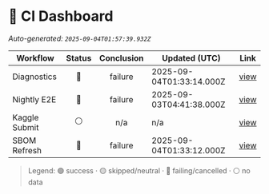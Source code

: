 # 🚦 CI Dashboard

_Auto-generated: `2025-09-04T01:57:39.932Z`_

| Workflow | Status | Conclusion | Updated (UTC) | Link |
|---|:---:|:---:|---|---|
| Diagnostics | 🔴 | failure | 2025-09-04T01:33:14.000Z | [view](https://github.com/bartytime4life/ArielSensorArray/actions/runs/17450642344) |
| Nightly E2E | 🔴 | failure | 2025-09-03T04:41:38.000Z | [view](https://github.com/bartytime4life/ArielSensorArray/actions/runs/17423229051) |
| Kaggle Submit | ⚪ | n/a | n/a | [view]( ) |
| SBOM Refresh | 🔴 | failure | 2025-09-04T01:33:12.000Z | [view](https://github.com/bartytime4life/ArielSensorArray/actions/runs/17450642041) |

> Legend: 🟢 success · 🟡 skipped/neutral · 🔴 failing/cancelled · ⚪ no data